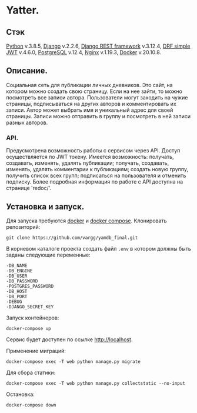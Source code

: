 # Yatter.

## Стэк
[Python](https://www.python.org/) v.3.8.5, [Django](https://www.djangoproject.com/) v.2.2.6, [Django REST framework](https://www.django-rest-framework.org/) v.3.12.4, [DRF simple JWT](https://django-rest-framework-simplejwt.readthedocs.io/en/latest/) v.4.6.0, [PostgreSQL](https://www.postgresql.org) v.12.4, [Nginx](https://nginx.org/en/docs/) v.1.19.3, [Docker](https://www.docker.com/) v.20.10.8.

## Описание.
Социальная сеть для публикации личных дневников. Это сайт, на котором можно создать свою страницу. Если на нее зайти, то можно посмотреть все записи автора. Пользователи могут заходить на чужие страницы, подписываться на других авторов и комментировать их записи. Автор может выбрать имя и уникальный адрес для своей страницы. Записи можно отправить в группу и посмотреть в ней записи разных авторов.

### API.
Предусмотрена возможность работы с сервисом через API.
Доступ осуществляется по JWT токену. Имеется возможность: получать, создавать, изменять, удалять публикации; получать, создавать, изменять, удалять комментарии к публикациям; создать новую группу, получить список всех групп; подписаться на пользователя и отменить подписку.
Более подробная информация по работе с API доступна на странице 'redoc/'.

## Установка и запуск.
Для запуска требуются [docker](https://docs.docker.com/get-docker/) и [docker compose](https://docs.docker.com/compose/install/).
Клонировать репозиторий:
```shell
git clone https://github.com/vargg/yamdb_final.git
```
В корневом каталоге проекта создать файл `.env` в котором должны быть заданы следующие переменные:
```
-DB_NAME
-DB_ENGINE
-DB_USER
-DB_PASSWORD
-POSTGRES_PASSWORD
-DB_HOST
-DB_PORT
-DEBUG
-DJANGO_SECRET_KEY
```
Запуск контейнеров:
```shell
docker-compose up
```
Сервис будет доступен по ссылке [http://localhost](http://localhost).

Применение миграций:
```shell
docker-compose exec -T web python manage.py migrate
```
Для сбора статики:
```shell
docker-compose exec -T web python manage.py collectstatic --no-input
```
Остановка:
```shell
docker-compose down
```

